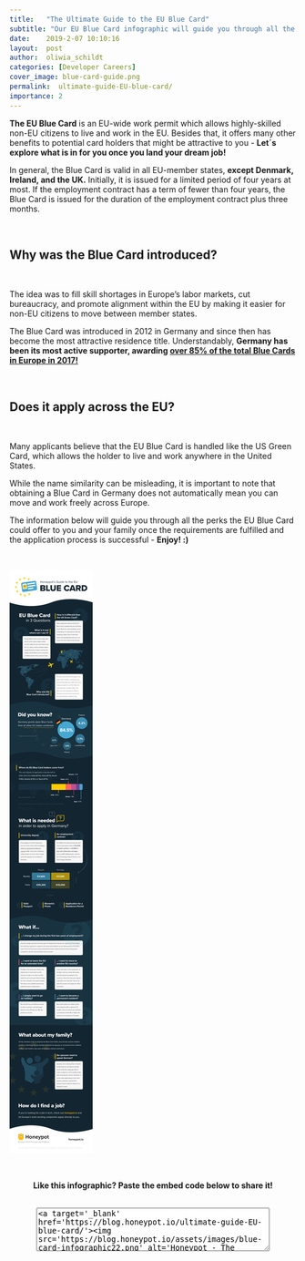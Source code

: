 ```yaml
---
title:   "The Ultimate Guide to the EU Blue Card"
subtitle: "Our EU Blue Card infographic will guide you through all the perks the EU Blue Card could offer to you and your family once the requirements are fulfilled and the application process is successful"
date:    2019-2-07 10:10:16
layout:  post
author:  oliwia_schildt
categories: [Developer Careers]
cover_image: blue-card-guide.png
permalink:  ultimate-guide-EU-blue-card/
importance: 2
---
```


**The EU Blue Card** is an EU-wide work permit which allows highly-skilled non-EU citizens to live and work in the EU. Besides that, it offers many other benefits to potential card holders that might be attractive to you - **Let´s explore what is in for you once you land your dream job!**

<!--more-->

In general, the Blue Card is valid in all EU-member states, **except Denmark, Ireland, and the UK.** Initially, it is issued for a limited period of four years at most. If the employment contract has a term of fewer than four years, the Blue Card is issued for the duration of the employment contract plus three months.

<br />

## Why was the Blue Card introduced?

<br />

The idea was to fill skill shortages in Europe’s labor markets, cut bureaucracy, and promote alignment within the EU by making it easier for non-EU citizens to move between member states. 

The Blue Card was introduced in 2012 in Germany and since then has become the most attractive residence title. Understandably, **Germany has been its most active supporter, awarding [over 85% of the total Blue Cards in Europe in 2017!](http://appsso.eurostat.ec.europa.eu/nui/show.do?dataset=migr_resbc1&lang=en)**

<br />

## Does it apply across the EU?

<br />

Many applicants believe that the EU Blue Card is handled like the US Green Card, which allows the holder to live and work anywhere in the United States. 

While the name similarity can be misleading, it is important to note that obtaining a Blue Card in Germany does not automatically mean you can move and work freely across Europe.

The information below will guide you through all the perks the EU Blue Card could offer to you and your family once the requirements are fulfilled and the application process is successful - **Enjoy! :)**

<br />

![EU Blue Card guide infographic](/assets/images/BlueCardUPDATE.png)

<br />

<p align="center"><strong>Like this infographic? Paste the embed code below to share it!</strong></p>

<br />

<div align="center"><textarea style="margin: 0px; width: 80%; height: 70px;">&lt;a target='_blank' href='https://blog.honeypot.io/ultimate-guide-EU-blue-card/'&gt;&lt;img src='https://blog.honeypot.io/assets/images/blue-card-infographic22.png' alt='Honeypot - The Ultimate Guide to the EU Blue Card' title='The Ultimate Guide to the EU Blue Card' /&gt;&lt;/a&gt;</textarea></div>
